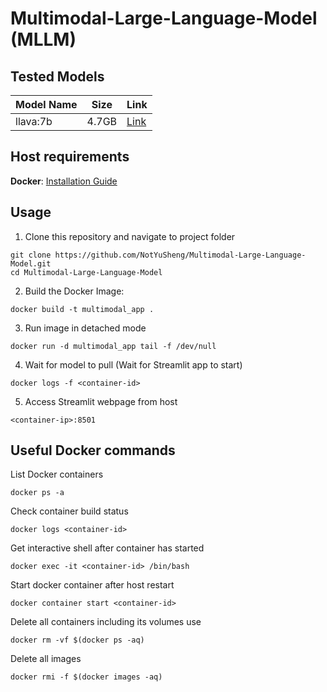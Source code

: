 # Multimodal-Large-Language-Model (MLLM)

## Tested Models
| Model Name | Size | Link |
| --- | --- | --- |
| llava:7b | 4.7GB | [Link](https://www.ollama.com/library/llava:7b) |

## Host requirements
**Docker**: [Installation Guide](https://docs.docker.com/engine/install/)

## Usage
1.  Clone this repository and navigate to project folder
```
git clone https://github.com/NotYuSheng/Multimodal-Large-Language-Model.git
cd Multimodal-Large-Language-Model
```

2.  Build the Docker Image:
```
docker build -t multimodal_app .
```

3.  Run image in detached mode
```
docker run -d multimodal_app tail -f /dev/null
```

4.  Wait for model to pull (Wait for Streamlit app to start)
```  
docker logs -f <container-id>
```

5.  Access Streamlit webpage from host
```
<container-ip>:8501
```

## Useful Docker commands
List Docker containers
```
docker ps -a
```

Check container build status
```
docker logs <container-id>
```

Get interactive shell after container has started
```
docker exec -it <container-id> /bin/bash
```

Start docker container after host restart
```
docker container start <container-id>
```

Delete all containers including its volumes use
```
docker rm -vf $(docker ps -aq)
```

Delete all images
```
docker rmi -f $(docker images -aq)
```
